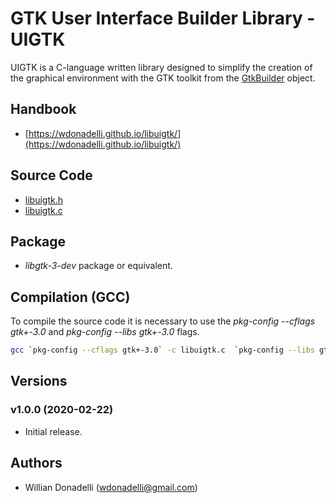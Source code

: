 # GTK User Interface Builder Library - UIGTK

UIGTK is a C-language written library designed to simplify the creation of the graphical environment with the GTK toolkit from the [GtkBuilder](https://developer.gnome.org/gtk3/stable/GtkBuilder.html) object.

## Handbook

- [https://wdonadelli.github.io/libuigtk/](https://wdonadelli.github.io/libuigtk/)

## Source Code

- [libuigtk.h](https://wdonadelli.github.io/libuigtk/libuigtk.h)
- [libuigtk.c](https://wdonadelli.github.io/libuigtk/libuigtk.c)

## Package

- *libgtk-3-dev* package or equivalent.

## Compilation (GCC) 

To compile the source code it is necessary to use the _pkg-config --cflags gtk+-3.0_ and _pkg-config --libs gtk+-3.0_ flags.

```sh
gcc `pkg-config --cflags gtk+-3.0` -c libuigtk.c  `pkg-config --libs gtk+-3.0`
```

## Versions

### v1.0.0 (2020-02-22)

- Initial release.

## Authors

- Willian Donadelli (<wdonadelli@gmail.com>)
